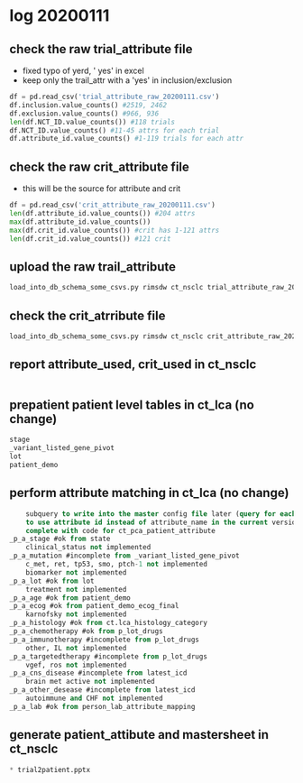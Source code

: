 # log 20200111

## check the raw trial_attribute file
* fixed typo of yerd, ' yes' in excel
* keep only the trail_attr with a 'yes' in inclusion/exclusion
```python
df = pd.read_csv('trial_attribute_raw_20200111.csv')
df.inclusion.value_counts() #2519, 2462
df.exclusion.value_counts() #966, 936 
len(df.NCT_ID.value_counts()) #118 trials
df.NCT_ID.value_counts() #11-45 attrs for each trial
df.attribute_id.value_counts() #1-119 trials for each attr
```

## check the raw crit_attribute file
* this will be the source for attribute and crit
```python
df = pd.read_csv('crit_attribute_raw_20200111.csv')
len(df.attribute_id.value_counts()) #204 attrs
max(df.attribute_id.value_counts())
max(df.crit_id.value_counts()) #crit has 1-121 attrs
len(df.crit_id.value_counts()) #121 crit
```
## upload the raw trail_attribute
```bash
load_into_db_schema_some_csvs.py rimsdw ct_nsclc trial_attribute_raw_20200111.csv -d
```

## check the crit_atrribute file
```bash
load_into_db_schema_some_csvs.py rimsdw ct_nsclc crit_attribute_raw_20200111.csv -d
```
## report attribute_used, crit_used in ct_nsclc 
```trial2patient.sql
```

## prepatient patient level tables in ct_lca (no change)
```ct_lca.sql
stage
_variant_listed_gene_pivot
lot
patient_demo
```

## perform attribute matching in ct_lca (no change)
```ct_lca_to_attribute.sql
    subquery to write into the master config file later (query for each attribute)
    to use attribute id instead of attribute_name in the current version
    complete with code for ct_pca_patient_attribute
_p_a_stage #ok from state
    clinical_status not implemented
_p_a_mutation #incomplete from _variant_listed_gene_pivot
    c_met, ret, tp53, smo, ptch-1 not implemented
    biomarker not implemented
_p_a_lot #ok from lot
    treatment not implemented
_p_a_age #ok from patient_demo
_p_a_ecog #ok from patient_demo_ecog_final
    karnofsky not implemented
_p_a_histology #ok from ct.lca_histology_category
_p_a_chemotherapy #ok from p_lot_drugs
_p_a_immunotherapy #incomplete from p_lot_drugs
    other, IL not implemented
_p_a_targetedtherapy #incomplete from p_lot_drugs
    vgef, ros not implemented
_p_a_cns_disease #incomplete from latest_icd
    brain met active not implemented
_p_a_other_desease #incomplete from latest_icd
    autoimmune and CHF not implemented
_p_a_lab #ok from person_lab_attribute_mapping
```
## generate patient_attibute and mastersheet in ct_nsclc
```trial2patient.sql
* trial2patient.pptx
```




